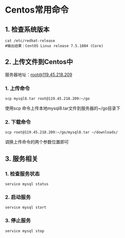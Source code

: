 # Centos常用命令

## 1. 检查系统版本

```shell
cat /etc/redhat-release
#输出结果：CentOS Linux release 7.5.1804 (Core) 
```



## 2. 上传文件到Centos中

服务器地址：root@119.45.218.209

### 1. 上传命令

```shell
scp mysql8.tar root@119.45.218.209:~/go
```

使用scp 命令上传本地mysql8.tar文件到服务器的~/go目录下

### 2. 下载命令

```shell
scp root@119.45.218.209:~/go/mysql8.tar ~/downloads/
```

调换上传命令的两个参数位置即可



## 3. 服务相关

### 1. 检查服务状态

```shell
service mysql status
```

### 2. 启动服务

```shell
service mysql start
```

### 3. 停止服务

```shell
service mysql stop
```

### 

